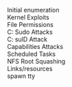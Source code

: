Initial enumeration   
Kernel Exploits   
File Permissions   
C: Sudo Attacks   
C: sulD Attack   
Capabilities Attacks   
Scheduled Tasks   
NFS Root Squashing   
Links/resources   
spawn tty